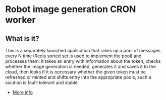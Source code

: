 # Robot image generation CRON worker

## What is it?

This is a separately launched application that rakes up a pool of messages every N time (Redis sorted set is used to implement the pool) and processes them: it takes an entry with information about the token, checks whether the image generation is needed, generates it and saves it to the cloud, then looks if it is necessary whether the given token must be refreshed or minted and shifts entry into the appropriate pools, such a solution is fault-tolerant and stable

- [More info](./../../../../../README.md)